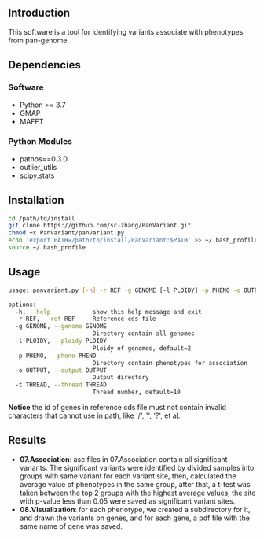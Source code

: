 ## Introduction
This software is a tool for identifying variants associate with phenotypes from pan-genome.

## Dependencies
### Software
 - Python >= 3.7
 - GMAP
 - MAFFT
### Python Modules
 - pathos==0.3.0
 - outlier_utils
 - scipy.stats

## Installation
```bash
cd /path/to/install
git clone https://github.com/sc-zhang/PanVariant.git
chmod +x PanVariant/panvariant.py
echo 'export PATH=/path/to/install/PanVariant:$PATH' >> ~/.bash_profile
source ~/.bash_profile
```

## Usage
```bash
usage: panvariant.py [-h] -r REF -g GENOME [-l PLOIDY] -p PHENO -o OUTPUT [-t THREAD]

options:
  -h, --help            show this help message and exit
  -r REF, --ref REF     Reference cds file
  -g GENOME, --genome GENOME
                        Directory contain all genomes
  -l PLOIDY, --ploidy PLOIDY
                        Ploidy of genomes, default=2
  -p PHENO, --pheno PHENO
                        Directory contain phenotypes for association
  -o OUTPUT, --output OUTPUT
                        Output directory
  -t THREAD, --thread THREAD
                        Thread number, default=10
```
**Notice** the id of genes in reference cds file must not contain invalid characters that cannot use in path, like '/', 
'\', '?', et al.

## Results
- **07.Association**: asc files in 07.Association contain all significant variants. The significant variants were 
identified by divided samples into groups with same variant for each variant site, then, calculated the average value 
of phenotypes in the same group, after that, a t-test was taken between the top 2 groups with the highest average 
values, the site with p-value less than 0.05 were saved as significant variant sites.
- **08.Visualization**: for each phenotype, we created a subdirectory for it, and drawn the variants on genes, and for
each gene, a pdf file with the same name of gene was saved.